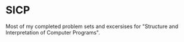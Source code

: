# SICP
Most of my completed problem sets and excersises for "Structure and Interpretation of Computer Programs".
